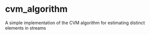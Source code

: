 # cvm_algorithm
A simple implementation of the CVM algorithm for estimating distinct elements in streams
